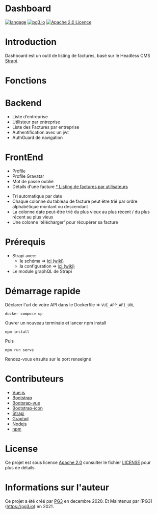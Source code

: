 Dashboard
===
[![langage](https://img.shields.io/badge/Langage-vue.js-green.svg)](https://vuejs.org/)
[![pg3.io](https://img.shields.io/badge/made%20by-PG3-orange.svg)](https://twitter.com/pg3io/)
[![Apache 2.0 Licence](https://img.shields.io/hexpm/l/plug.svg)](LICENCE)

# Introduction
Dashboard est un outil de listing de factures, basé sur le Headless CMS [Strapi](https://github.com/strapi/strapi).

# Fonctions

# Backend
* Liste d'entreprise
* Utilisteur par entreprise
* Liste des Factures par entreprise
* Authentification avec un jwt
* AuthGuard de navigation


# FrontEnd
* Profile
* Profile Gravatar
* Mot de passe oublié
* Détails d'une facture
<ins> * Listing de factures par utilisateurs </ins> 
- Tri automatique par date
- Chaque colonne du tableau de facture peut être trié par ordre alphabétique montant ou descendant
- La colonne date peut-être trié du plus vieux au plus récent / du plus récent au plus vieux
- Une colonne 'télécharger' pour récupérer sa facture


# Prérequis
* Strapi avec:
  * le schéma => [ici (wiki)](https://github.com/pg3io/dashboard3/wiki/Strapi-sch%C3%A9ma)
  * la configuration => [ici (wiki)](https://github.com/pg3io/dashboard3/wiki/Strapi-configuration)
* Le module graphQL de Strapi


# Démarrage rapide
Déclarer l'url de votre API dans le Dockerfile => ``VUE_APP_API_URL``
```
docker-compose up
```
Ouvrer un nouveau terminale et lancer npm install
```
npm install
```
Puis
```
npm run serve
```
Rendez-vous ensuite sur le port renseigné


# Contributeurs

* [Vue.js](https://vuejs.org/)
* [Bootstrap](https://getbootstrap.com/)
* [Bootsrap-vue](https://bootstrap-vue.org/)
* [Bootstrap-icon](https://icons.getbootstrap.com/)
* [Strapi](https://github.com/strapi/strapi)
* [Graphql](https://graphql.org/)
* [Nodejs](https://nodejs.org/en/)
* [npm](https://www.npmjs.com/)

# License
Ce projet est sous licence [Apache 2.0](https://www.apache.org/licenses/LICENSE-2.0) consulter le fichier [LICENSE](LICENSE) pour plus de détails.

# Informations sur l'auteur
Ce projet a été créé par [PG3](https://pg3.io) en decembre 2020.
Et Maintenus par [PG3] (https://pg3.io) en 2021.
